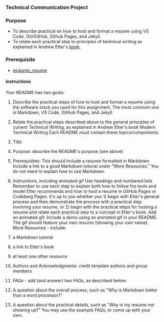 ### Technical Communication Project

### Purpose

* To describe practical on how to host and format a resume using VS Code, Git/GitHub, Github Pages, and Jekyll.
* To relate each practical step to principles of technical writing as explained in Andrew Etter's [book](https://www.amazon.ca/Modern-Technical-Writing-Introduction-Documentation-ebook/dp/B01A2QL9SS).  

### Prerequisite
* [elukanle_resume](https://github.com/knyabb/technical_communication/blob/main/resume.md)

#### Instructions






Your README has two goals:
1. Describe the practical steps of how to host and format a resume using the software stack
you used for this assignment. The most common one is Markdown, VS Code, GitHub
Pages, and Jekyll.

2. Relate the practical steps described above to the general principles of current Technical
Writing, as explained in Andrew Etter's book Modern Technical Writing
Each README must contain these topics/components:

1. Title
2. Purpose: describe the README's purpose (see above)
3. Prerequisites: This should include a resume formatted in Markdown
Include a link to a good Markdown tutorial under "More Resources." You do not need
to explain how to use Markdown.
4. Instructions, including animated gif
Use headings and numbered lists
Remember to use each step to explain
both how to follow the tools and model Etter
recommends and how to host a resume in GitHub Pages or Codeberg Pages. It's up to
you whether you 1) begin with Etter's general process and then demonstrate the
process with a practical step involving your resume, or 2) begin with the practical
steps for hosting a resume and relate each practical step to a concept in Etter's book.
Add an animated gif: Include a demo using an animated gif in your README. The gif
should feature your own resume (showing your own name).
More Resources - include:
1. a Markdown tutorial
2. a link to Etter's book
3. at least one other resource
5. Authors and Acknowledgments: credit template authors and group members
6. FAQs - add (and answer) two FAQs, as described below:
1. A question about the overall process, such as "Why is Markdown better than a word
processor?"
2. A question about the practical details, such as "Why is my resume not showing up?"
You may use the example FAQs, or come up with your own.